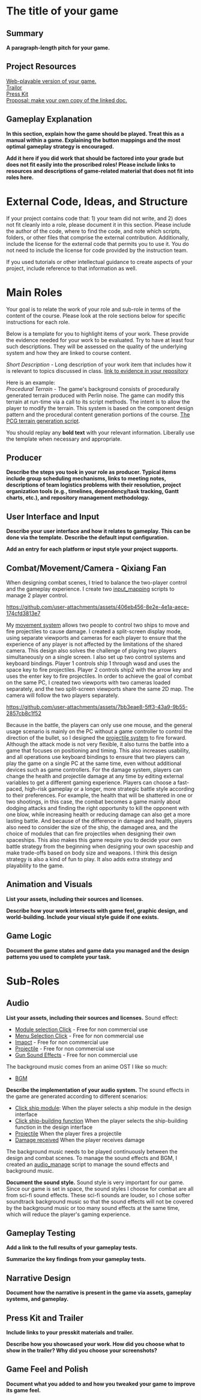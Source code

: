# The title of your game #

## Summary ##

**A paragraph-length pitch for your game.**

## Project Resources

[Web-playable version of your game.](https://itch.io/)  
[Trailor](https://youtube.com)  
[Press Kit](https://dopresskit.com/)  
[Proposal: make your own copy of the linked doc.](https://docs.google.com/document/d/1qwWCpMwKJGOLQ-rRJt8G8zisCa2XHFhv6zSWars0eWM/edit?usp=sharing)  

## Gameplay Explanation ##

**In this section, explain how the game should be played. Treat this as a manual within a game. Explaining the button mappings and the most optimal gameplay strategy is encouraged.**


**Add it here if you did work that should be factored into your grade but does not fit easily into the proscribed roles! Please include links to resources and descriptions of game-related material that does not fit into roles here.**

# External Code, Ideas, and Structure #

If your project contains code that: 1) your team did not write, and 2) does not fit cleanly into a role, please document it in this section. Please include the author of the code, where to find the code, and note which scripts, folders, or other files that comprise the external contribution. Additionally, include the license for the external code that permits you to use it. You do not need to include the license for code provided by the instruction team.

If you used tutorials or other intellectual guidance to create aspects of your project, include reference to that information as well.

# Main Roles #

Your goal is to relate the work of your role and sub-role in terms of the content of the course. Please look at the role sections below for specific instructions for each role.

Below is a template for you to highlight items of your work. These provide the evidence needed for your work to be evaluated. Try to have at least four such descriptions. They will be assessed on the quality of the underlying system and how they are linked to course content. 

*Short Description* - Long description of your work item that includes how it is relevant to topics discussed in class. [link to evidence in your repository](https://github.com/dr-jam/ECS189L/edit/project-description/ProjectDocumentTemplate.md)

Here is an example:  
*Procedural Terrain* - The game's background consists of procedurally generated terrain produced with Perlin noise. The game can modify this terrain at run-time via a call to its script methods. The intent is to allow the player to modify the terrain. This system is based on the component design pattern and the procedural content generation portions of the course. [The PCG terrain generation script](https://github.com/dr-jam/CameraControlExercise/blob/513b927e87fc686fe627bf7d4ff6ff841cf34e9f/Obscura/Assets/Scripts/TerrainGenerator.cs#L6).

You should replay any **bold text** with your relevant information. Liberally use the template when necessary and appropriate.

## Producer

**Describe the steps you took in your role as producer. Typical items include group scheduling mechanisms, links to meeting notes, descriptions of team logistics problems with their resolution, project organization tools (e.g., timelines, dependency/task tracking, Gantt charts, etc.), and repository management methodology.**

## User Interface and Input

**Describe your user interface and how it relates to gameplay. This can be done via the template.**
**Describe the default input configuration.**

**Add an entry for each platform or input style your project supports.**

## Combat/Movement/Camera - Qixiang Fan

When designing combat scenes, I tried to balance the two-player control and the gameplay experience. I create two [input_mapping](/data/input_mappings) scripts to manage 2 player control. 



https://github.com/user-attachments/assets/406eb456-8e2e-4e1a-aece-174cfd3813e7


My [movement system](/scenes/player/player.gd) allows two people to control two ships to move and fire projectiles to cause damage. I created a split-screen display mode, using separate viewports and cameras for each player to ensure that the experience of any player is not affected by the limitations of the shared camera. This design also solves the challenge of playing two players simultaneously on a single screen. I also set up two control systems and keyboard bindings. Player 1 controls ship 1 through wasd and uses the space key to fire projectiles. Player 2 controls ship2 with the arrow key and uses the enter key to fire projectiles. In order to achieve the goal of combat on the same PC, I created two viewports with two cameras loaded separately, and the two split-screen viewports share the same 2D map. The camera will follow the two players separately.



https://github.com/user-attachments/assets/7bb3eae8-5ff3-43a9-9b55-2857cb8c1f52


Because in the battle, the players can only use one mouse, and the general usage scenario is mainly on the PC without a game controller to control the direction of the bullet, so I designed the [projectile system](/scenes/projectile/projectile.gd) to fire forward. Although the attack mode is not very flexible, it also turns the battle into a game that focuses on positioning and timing. This also increases usability, and all operations use keyboard bindings to ensure that two players can play the game on a single PC at the same time, even without additional devices such as game controllers.
For the damage system, players can change the health and projectile damage at any time by editing external variables to get a different gaming experience. Players can choose a fast-paced, high-risk gameplay or a longer, more strategic battle style according to their preferences. For example, the health that will be shattered in one or two shootings, in this case, the combat becomes a game mainly about dodging attacks and finding the right opportunity to kill the opponent with one blow, while increasing health or reducing damage can also get a more lasting battle. And because of the difference in damage and health, players also need to consider the size of the ship, the damaged area, and the choice of modules that can fire projectiles when designing their own spaceships. This also makes this game require you to decide your own battle strategy from the beginning when designing your own spaceship and make trade-offs based on body size and weapons. I think this design strategy is also a kind of fun to play. It also adds extra strategy and playability to the game.

## Animation and Visuals

**List your assets, including their sources and licenses.**

**Describe how your work intersects with game feel, graphic design, and world-building. Include your visual style guide if one exists.**

## Game Logic

**Document the game states and game data you managed and the design patterns you used to complete your task.**

# Sub-Roles

## Audio

**List your assets, including their sources and licenses.**
Sound effect:
- [Module selection Click](https://opengameart.org/content/16-button-clicks) - Free for non commercial use
- [Menu Selection Click](https://opengameart.org/content/menu-selection-click) - Free for non commercial use
- [Imapct](https://opengameart.org/content/2-high-quality-explosions) - Free for non commercial use
- [Projectile](https://opengameart.org/content/4-projectile-launches) - Free for non commercial use
- [Gun Sound Effects](https://opengameart.org/content/space-laser) - Free for non commercial use
  
The background music comes from an anime OST I like so much:
- [BGM](https://www.bilibili.com/video/BV1YB4y1P7Ra?spm_id_from=333.788.videopod.episodes&vd_source=3c66c0fe189e749594e5c140af965073&p=3)

**Describe the implementation of your audio system.**
The sound effects in the game are generated according to different scenarios:

- [Click ship module](https://github.com/qxfan/com/blob/381386e821b9f867842a200f75f5f56e826e001b/scripts/ship_design_scene/ship_blueprint_designer.gd#L265C1-L270C65): When the player selects a ship module in the design interface
- [Click ship-building function](https://github.com/qxfan/com/blob/381386e821b9f867842a200f75f5f56e826e001b/scripts/ship_design_scene/ship_blueprint_designer.gd#L271C1-L273C79) When the player selects the ship-building function in the design interface
- [Projectile](/scenes/player/player.gd) When the player fires a projectile
- [Damage received](/scenes/player/player.gd) When the player receives damage

The background music needs to be played continuously between the design and combat scenes. To manage the sound effects and BGM, I created an [audio_manage](/autoloads/audio_manager.gd) script to manage the sound effects and background music.

**Document the sound style.** 
Sound style is very important for our game. Since our game is set in space, the sound styles I choose for combat are all from sci-fi sound effects. These sci-fi sounds are louder, so I chose softer soundtrack background music so that the sound effects will not be covered by the background music or too many sound effects at the same time, which will reduce the player's gaming experience.

## Gameplay Testing

**Add a link to the full results of your gameplay tests.**

**Summarize the key findings from your gameplay tests.**

## Narrative Design

**Document how the narrative is present in the game via assets, gameplay systems, and gameplay.** 

## Press Kit and Trailer

**Include links to your presskit materials and trailer.**

**Describe how you showcased your work. How did you choose what to show in the trailer? Why did you choose your screenshots?**

## Game Feel and Polish

**Document what you added to and how you tweaked your game to improve its game feel.**
